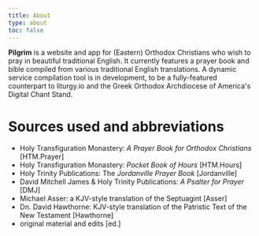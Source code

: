 ```yaml
---
title: About
type: about
toc: false
---
```


**Pilgrim** is a website and app for (Eastern) Orthodox Christians who wish to pray in beautiful traditional English. It currently features a prayer book and bible compiled from various traditional English translations. A dynamic service compilation tool is in development, to be a fully-featured counterpart to liturgy.io and the Greek Orthodox Archdiocese of America's Digital Chant Stand. 

# Sources used and abbreviations
- Holy Transfiguration Monastery: _A Prayer Book for Orthodox Christians_ [HTM.Prayer]
- Holy Transfiguration Monastery: _Pocket Book of Hours_ [HTM.Hours]
- Holy Trinity Publications: The _Jordanville Prayer Book_ [Jordanville]
- David Mitchell James & Holy Trinity Publications: _A Psalter for Prayer_ [DMJ]
- Michael Asser: a KJV-style translation of the Septuagint [Asser]
- Dn. David Hawthorne: KJV-style translation of the Patristic Text of the New Testament [Hawthorne]
- original material and edits [ed.]
